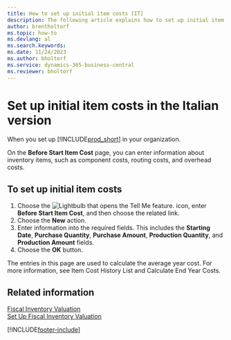 ```yaml
---
title: How to set up initial item costs [IT]
description: The following article explains how to set up initial item costs with the Before Start Item Cost feature.
author: brentholtorf
ms.topic: how-to
ms.devlang: al
ms.search.keywords:
ms.date: 11/24/2023
ms.author: bholtorf
ms.service: dynamics-365-business-central
ms.reviewer: bholtorf
---
```

# Set up initial item costs in the Italian version
When you set up [!INCLUDE[prod_short](../../includes/prod_short.md)] in your organization.  

On the **Before Start Item Cost** page, you can enter information about inventory items, such as component costs, routing costs, and overhead costs.  

## To set up initial item costs  

1.  Choose the ![Lightbulb that opens the Tell Me feature.](../../media/ui-search/search_small.png "Tell me what you want to do") icon, enter **Before Start Item Cost**, and then choose the related link.  
2.  Choose the **New** action.  
3.  Enter information into the required fields. This includes the **Starting Date**, **Purchase Quantity**, **Purchase Amount**, **Production Quantity**, and **Production Amount** fields.  
4.  Choose the **OK** button.  

The entries in this page are used to calculate the average year cost. For more information, see Item Cost History List and Calculate End Year Costs.  

## Related information  
 [Fiscal Inventory Valuation](fiscal-inventory-valuation.md)   
 [Set Up Fiscal Inventory Valuation](how-to-set-up-fiscal-inventory-valuation.md)   


[!INCLUDE[footer-include](../../includes/footer-banner.md)]
